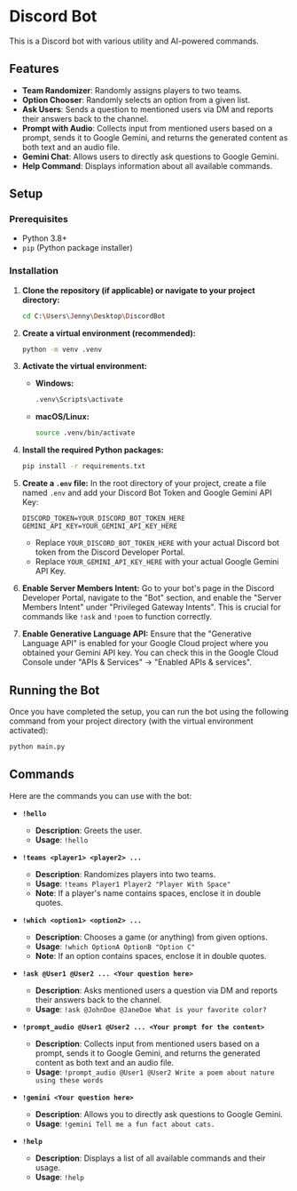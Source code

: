# Discord Bot

This is a Discord bot with various utility and AI-powered commands.

## Features

*   **Team Randomizer**: Randomly assigns players to two teams.
*   **Option Chooser**: Randomly selects an option from a given list.
*   **Ask Users**: Sends a question to mentioned users via DM and reports their answers back to the channel.
*   **Prompt with Audio**: Collects input from mentioned users based on a prompt, sends it to Google Gemini, and returns the generated content as both text and an audio file.
*   **Gemini Chat**: Allows users to directly ask questions to Google Gemini.
*   **Help Command**: Displays information about all available commands.

## Setup

### Prerequisites

*   Python 3.8+
*   `pip` (Python package installer)

### Installation

1.  **Clone the repository (if applicable) or navigate to your project directory:**
    ```bash
    cd C:\Users\Jenny\Desktop\DiscordBot
    ```

2.  **Create a virtual environment (recommended):**
    ```bash
    python -m venv .venv
    ```

3.  **Activate the virtual environment:**
    *   **Windows:**
        ```bash
        .venv\Scripts\activate
        ```
    *   **macOS/Linux:**
        ```bash
        source .venv/bin/activate
        ```

4.  **Install the required Python packages:**
    ```bash
    pip install -r requirements.txt
    ```

5.  **Create a `.env` file:**
    In the root directory of your project, create a file named `.env` and add your Discord Bot Token and Google Gemini API Key:
    ```
    DISCORD_TOKEN=YOUR_DISCORD_BOT_TOKEN_HERE
    GEMINI_API_KEY=YOUR_GEMINI_API_KEY_HERE
    ```
    *   Replace `YOUR_DISCORD_BOT_TOKEN_HERE` with your actual Discord bot token from the Discord Developer Portal.
    *   Replace `YOUR_GEMINI_API_KEY_HERE` with your actual Google Gemini API Key.

6.  **Enable Server Members Intent:**
    Go to your bot's page in the Discord Developer Portal, navigate to the "Bot" section, and enable the "Server Members Intent" under "Privileged Gateway Intents". This is crucial for commands like `!ask` and `!poem` to function correctly.

7.  **Enable Generative Language API:**
    Ensure that the "Generative Language API" is enabled for your Google Cloud project where you obtained your Gemini API key. You can check this in the Google Cloud Console under "APIs & Services" -> "Enabled APIs & services".

## Running the Bot

Once you have completed the setup, you can run the bot using the following command from your project directory (with the virtual environment activated):

```bash
python main.py
```

## Commands

Here are the commands you can use with the bot:

*   **`!hello`**
    *   **Description**: Greets the user.
    *   **Usage**: `!hello`

*   **`!teams <player1> <player2> ...`**
    *   **Description**: Randomizes players into two teams.
    *   **Usage**: `!teams Player1 Player2 "Player With Space"`
    *   **Note**: If a player's name contains spaces, enclose it in double quotes.

*   **`!which <option1> <option2> ...`**
    *   **Description**: Chooses a game (or anything) from given options.
    *   **Usage**: `!which OptionA OptionB "Option C"`
    *   **Note**: If an option contains spaces, enclose it in double quotes.

*   **`!ask @User1 @User2 ... <Your question here>`**
    *   **Description**: Asks mentioned users a question via DM and reports their answers back to the channel.
    *   **Usage**: `!ask @JohnDoe @JaneDoe What is your favorite color?`

*   **`!prompt_audio @User1 @User2 ... <Your prompt for the content>`**
    *   **Description**: Collects input from mentioned users based on a prompt, sends it to Google Gemini, and returns the generated content as both text and an audio file.
    *   **Usage**: `!prompt_audio @User1 @User2 Write a poem about nature using these words`

*   **`!gemini <Your question here>`**
    *   **Description**: Allows you to directly ask questions to Google Gemini.
    *   **Usage**: `!gemini Tell me a fun fact about cats.`

*   **`!help`**
    *   **Description**: Displays a list of all available commands and their usage.
    *   **Usage**: `!help`
